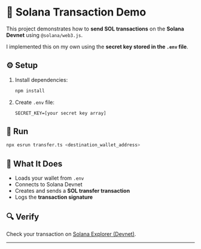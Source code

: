 # 💸 Solana Transaction Demo

This project demonstrates how to **send SOL transactions** on the **Solana Devnet** using `@solana/web3.js`.

I implemented this on my own using the **secret key stored in the `.env` file**.

## ⚙️ Setup
1. Install dependencies:
   ```bash
   npm install
   ```
2. Create `.env` file:
   ```
   SECRET_KEY=[your secret key array]
   ```

## 🚀 Run
```bash
npx esrun transfer.ts <destination_wallet_address>
```

## 🧩 What It Does
- Loads your wallet from `.env`
- Connects to Solana Devnet
- Creates and sends a **SOL transfer transaction**
- Logs the **transaction signature**

## 🔍 Verify
Check your transaction on [Solana Explorer (Devnet)](https://explorer.solana.com/?cluster=devnet).

---
